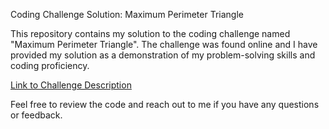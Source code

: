 Coding Challenge Solution: Maximum Perimeter Triangle

This repository contains my solution to the coding challenge named "Maximum Perimeter Triangle". The challenge was found online and I have provided my solution as a demonstration of my problem-solving skills and coding proficiency.

[Link to Challenge Description](https://www.hackerrank.com/challenges/three-month-preparation-kit-maximum-perimeter-triangle/problem?isFullScreen=true&h_l=interview&playlist_slugs%5B%5D=preparation-kits&playlist_slugs%5B%5D=three-month-preparation-kit&playlist_slugs%5B%5D=three-month-week-three)

Feel free to review the code and reach out to me if you have any questions or feedback.
